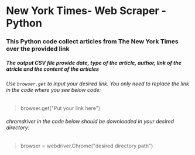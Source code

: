 # New York Times- Web Scraper - Python
### This Python code collect articles from The New York Times over the provided link
##### The output CSV file provide date, type of the article, author, link of the atricle and the content of the articles
###### Use `browser.get` to input your desired link. You only need to replace the link in the code where you see below code: 
> browser.get("Put your link here")
###### chromdriver in the code below should be downloaded in your desired directory:
> browser = webdriver.Chrome("desired directory path")


